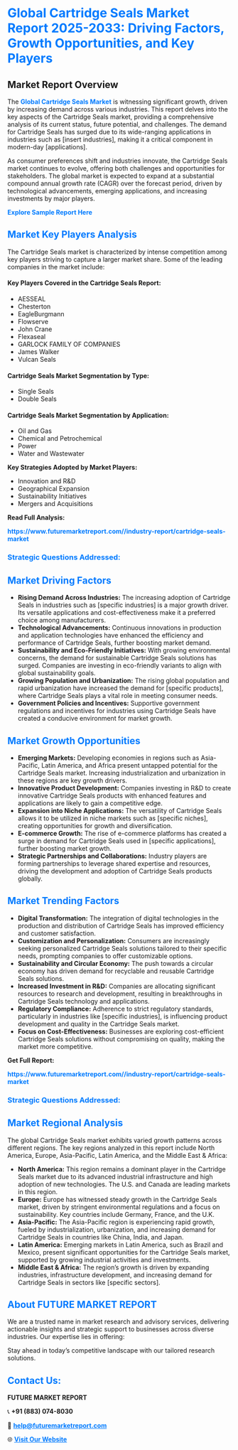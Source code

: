 <h1 style="color: #007BFF;">Global Cartridge Seals Market Report 2025-2033: Driving Factors, Growth Opportunities, and Key Players</h1>

<section id="overview">
<h2>Market Report Overview</h2>
<p>The <a href="https://www.futuremarketreport.com//industry-report/cartridge-seals-market" style="color: #007BFF; text-decoration: none;"><strong>Global Cartridge Seals Market</strong></a> is witnessing significant growth, driven by increasing demand across various industries. This report delves into the key aspects of the Cartridge Seals market, providing a comprehensive analysis of its current status, future potential, and challenges. The demand for Cartridge Seals has surged due to its wide-ranging applications in industries such as [insert industries], making it a critical component in modern-day [applications].</p>
<p>As consumer preferences shift and industries innovate, the Cartridge Seals market continues to evolve, offering both challenges and opportunities for stakeholders. The global market is expected to expand at a substantial compound annual growth rate (CAGR) over the forecast period, driven by technological advancements, emerging applications, and increasing investments by major players.</p>
</section>

<section id="overview">
<p><a href="https://www.futuremarketreport.com//request-sample/reportId=64125" style="color: #007BFF; text-decoration: none;"><strong>Explore Sample Report Here</strong></a></p>
</section>

<section id="key-players">
<h2 style="color: #007BFF;">Market Key Players Analysis</h2>
<p>The Cartridge Seals market is characterized by intense competition among key players striving to capture a larger market share. Some of the leading companies in the market include:</p>
<h4>Key Players Covered in the Cartridge Seals Report:</h4>
<ul><li>AESSEAL</li><li>Chesterton</li><li>EagleBurgmann</li><li>Flowserve</li><li>John Crane</li><li>Flexaseal</li><li>GARLOCK FAMILY OF COMPANIES</li><li>James Walker</li><li>Vulcan Seals</li></ul>
<h4>Cartridge Seals Market Segmentation by Type:</h4>
<ul><li>Single Seals</li><li>Double Seals</li></ul>

<h4>Cartridge Seals Market Segmentation by Application:</h4>
<ul><li>Oil and Gas</li><li>Chemical and Petrochemical</li><li>Power</li><li>Water and Wastewater</li></ul>
<p><strong>Key Strategies Adopted by Market Players:</strong></p>
<ul>
<li>Innovation and R&D</li>
<li>Geographical Expansion</li>
<li>Sustainability Initiatives</li>
<li>Mergers and Acquisitions</li>
</ul>
</section>

<section>
<p><strong>Read Full Analysis: </strong></p><a href="https://www.futuremarketreport.com//industry-report/cartridge-seals-market" style="color: #007BFF; text-decoration: none;"><strong>https://www.futuremarketreport.com//industry-report/cartridge-seals-market</strong></a>
<h3 style="color: #007BFF;">Strategic Questions Addressed:</h3>
</section>

<section id="driving-factors">
<h2 style="color: #007BFF;">Market Driving Factors</h2>
<ul>
<li><strong>Rising Demand Across Industries:</strong> The increasing adoption of Cartridge Seals in industries such as [specific industries] is a major growth driver. Its versatile applications and cost-effectiveness make it a preferred choice among manufacturers.</li>
<li><strong>Technological Advancements:</strong> Continuous innovations in production and application technologies have enhanced the efficiency and performance of Cartridge Seals, further boosting market demand.</li>
<li><strong>Sustainability and Eco-Friendly Initiatives:</strong> With growing environmental concerns, the demand for sustainable Cartridge Seals solutions has surged. Companies are investing in eco-friendly variants to align with global sustainability goals.</li>
<li><strong>Growing Population and Urbanization:</strong> The rising global population and rapid urbanization have increased the demand for [specific products], where Cartridge Seals plays a vital role in meeting consumer needs.</li>
<li><strong>Government Policies and Incentives:</strong> Supportive government regulations and incentives for industries using Cartridge Seals have created a conducive environment for market growth.</li>
</ul>
</section>

<section id="growth-opportunities">
<h2 style="color: #007BFF;">Market Growth Opportunities</h2>
<ul>
<li><strong>Emerging Markets:</strong> Developing economies in regions such as Asia-Pacific, Latin America, and Africa present untapped potential for the Cartridge Seals market. Increasing industrialization and urbanization in these regions are key growth drivers.</li>
<li><strong>Innovative Product Development:</strong> Companies investing in R&D to create innovative Cartridge Seals products with enhanced features and applications are likely to gain a competitive edge.</li>
<li><strong>Expansion into Niche Applications:</strong> The versatility of Cartridge Seals allows it to be utilized in niche markets such as [specific niches], creating opportunities for growth and diversification.</li>
<li><strong>E-commerce Growth:</strong> The rise of e-commerce platforms has created a surge in demand for Cartridge Seals used in [specific applications], further boosting market growth.</li>
<li><strong>Strategic Partnerships and Collaborations:</strong> Industry players are forming partnerships to leverage shared expertise and resources, driving the development and adoption of Cartridge Seals products globally.</li>
</ul>
</section>

<section id="trending-factors">
<h2 style="color: #007BFF;">Market Trending Factors</h2>
<ul>
<li><strong>Digital Transformation:</strong> The integration of digital technologies in the production and distribution of Cartridge Seals has improved efficiency and customer satisfaction.</li>
<li><strong>Customization and Personalization:</strong> Consumers are increasingly seeking personalized Cartridge Seals solutions tailored to their specific needs, prompting companies to offer customizable options.</li>
<li><strong>Sustainability and Circular Economy:</strong> The push towards a circular economy has driven demand for recyclable and reusable Cartridge Seals solutions.</li>
<li><strong>Increased Investment in R&D:</strong> Companies are allocating significant resources to research and development, resulting in breakthroughs in Cartridge Seals technology and applications.</li>
<li><strong>Regulatory Compliance:</strong> Adherence to strict regulatory standards, particularly in industries like [specific industries], is influencing product development and quality in the Cartridge Seals market.</li>
<li><strong>Focus on Cost-Effectiveness:</strong> Businesses are exploring cost-efficient Cartridge Seals solutions without compromising on quality, making the market more competitive.</li>
</ul>
</section>

<section>
<p><strong>Get Full Report: </strong></p><a href="https://www.futuremarketreport.com//industry-report/cartridge-seals-market" style="color: #007BFF; text-decoration: none;"><strong>https://www.futuremarketreport.com//industry-report/cartridge-seals-market</strong></a>
<h3 style="color: #007BFF;">Strategic Questions Addressed:</h3>
</section>


<section id="regional-analysis">
<h2 style="color: #007BFF;">Market Regional Analysis</h2>
<p>The global Cartridge Seals market exhibits varied growth patterns across different regions. The key regions analyzed in this report include North America, Europe, Asia-Pacific, Latin America, and the Middle East & Africa:</p>
<ul>
<li><strong>North America:</strong> This region remains a dominant player in the Cartridge Seals market due to its advanced industrial infrastructure and high adoption of new technologies. The U.S. and Canada are leading markets in this region.</li>
<li><strong>Europe:</strong> Europe has witnessed steady growth in the Cartridge Seals market, driven by stringent environmental regulations and a focus on sustainability. Key countries include Germany, France, and the U.K.</li>
<li><strong>Asia-Pacific:</strong> The Asia-Pacific region is experiencing rapid growth, fueled by industrialization, urbanization, and increasing demand for Cartridge Seals in countries like China, India, and Japan.</li>
<li><strong>Latin America:</strong> Emerging markets in Latin America, such as Brazil and Mexico, present significant opportunities for the Cartridge Seals market, supported by growing industrial activities and investments.</li>
<li><strong>Middle East & Africa:</strong> The region’s growth is driven by expanding industries, infrastructure development, and increasing demand for Cartridge Seals in sectors like [specific sectors].</li>
</ul>
</section>

<footer>
<h2 style="color: #007BFF;">About FUTURE MARKET REPORT</h2>
<p>We are a trusted name in market research and advisory services, delivering actionable insights and strategic support to businesses across diverse industries. Our expertise lies in offering:</p>

<p>Stay ahead in today’s competitive landscape with our tailored research solutions.</p>

<h2 style="color: #007BFF;">Contact Us:</h2>
<p><strong>FUTURE MARKET REPORT</strong></p>
<p>📞 <strong>+91 (883) 074-8030</strong></p>
<p>📧 <strong><a href="mailto:help@futuremarketreport.com" style="color: #007BFF;">help@futuremarketreport.com</a></strong></p>
<p>🌐 <strong><a href="https://www.futuremarketreport.com/" style="color: #007BFF;">Visit Our Website</a></strong></p>
</footer>